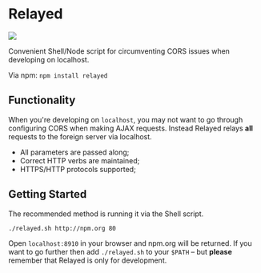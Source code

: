 Relayed
=======

<img src="https://badge.fury.io/js/relayed.png" />

Convenient Shell/Node script for circumventing CORS issues when developing on localhost.

Via npm: `npm install relayed`

Functionality
-------

When you're developing on `localhost`, you may not want to go through configuring CORS when making AJAX requests. Instead Relayed relays **all** requests to the foreign server via localhost.

* All parameters are passed along;
* Correct HTTP verbs are maintained;
* HTTPS/HTTP protocols supported;

Getting Started
-------

The recommended method is running it via the Shell script.

```
./relayed.sh http://npm.org 80
```

Open `localhost:8910` in your browser and npm.org will be returned. If you want to go further then add `./relayed.sh` to your `$PATH` &ndash; but **please** remember that Relayed is only for development.